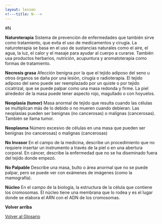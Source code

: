 ```yaml
---
layout: lesson
<!---title: N--->
---
```


#N

<a name="top"></a>

**Naturoterapia** 
Sistema de prevención de enfermedades que también sirve como tratamiento, que evita el uso de medicamentos y cirugía. La naturoterapia se basa en el uso de sustancias naturales como el aire, el agua, la luz, el calor y el masaje para ayudar al cuerpo a curarse. También usa productos herbarios, nutrición, acupuntura y aromatoterapia como formas de tratamiento.

**Necrosis grasa** 
Afección benigna por la que el tejido adiposo del seno u otros órganos se daña por una lesión, cirugía o radioterapia. El tejido adiposo del seno puede ser reemplazado por un quiste o por tejido cicatrizal, que se puede palpar como una masa redonda y firme. La piel alrededor de la masa puede tener aspecto rojo, magullado o con hoyuelos.

**Neoplasia (tumor)** 
Masa anormal de tejido que resulta cuando las células se multiplican más de lo debido o no mueren cuando debieran. Las neoplasias pueden ser benignas (no cancerosas) o malignas (cancerosas). También se llama tumor.

**Neoplasma**
Número excesivo de células en una masa que pueden ser benignas (no cancerosas) o malignas (cancerosas)

**No Invasor**
En el campo de la medicina, describe un procedimiento que no requiere insertar un instrumento a través de la piel o en una abertura corporal. En cáncer, describe la enfermedad que no se ha diseminado fuera del tejido donde empezó.

**No Palpable**
Describe una masa, bulto o área anormal que no se puede palpar, pero se puede ver con exámenes de imágenes (como la mamografía).

**Núcleo**
En el campo de la biología, la estructura de la célula que contiene los cromosomas. El núcleo tiene una membrana que lo rodea y es el lugar donde se elabora el ARN con el ADN de los cromosomas.

**Volver arriba** 
<!--a href="#top">Volver arriba</a-->
<a href="https://scnslabutsa.github.io/myhthelperEduContent/Glossarysp/index.html">Volver al Glosario</a>

